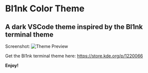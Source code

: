 # Bl1nk Color Theme
## A dark VSCode theme inspired by the Bl1nk terminal theme

Screenshot:
![Theme Preview](https://vscode-themes.nyc3.cdn.digitaloceanspaces.com/profiles/QZHRqtZ5USbTkXqgki7H7RO3ABj1/yg9Qczaz-commandPalette.jpeg)

Get the Bl1nk terminal theme here:
https://store.kde.org/p/1220066

**Enjoy!**
